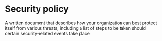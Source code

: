 [Title]: # (Security policy)
[Difficulty]: # (Beginner)
[Order]: # (106)

# Security policy

A written document that describes how your organization can best protect itself from various threats, including a list of steps to be taken should certain security-related events take place